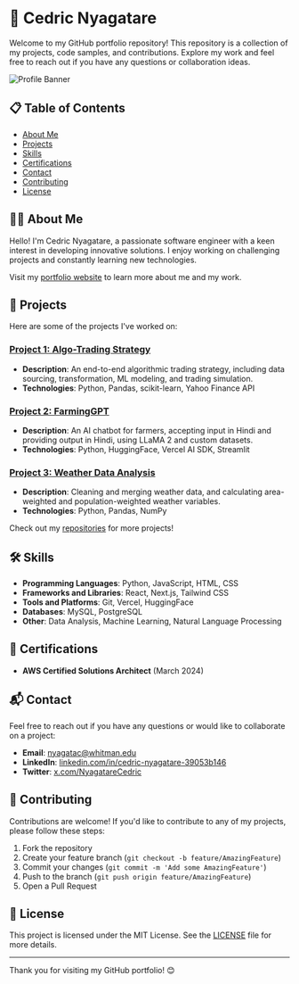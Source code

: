 # 🌟 Cedric Nyagatare

Welcome to my GitHub portfolio repository! This repository is a collection of my projects, code samples, and contributions. Explore my work and feel free to reach out if you have any questions or collaboration ideas.

![Profile Banner](https://github.com/NYGCEDRIC/NYGCEDRIC/blob/main/Screenshot%202024-07-25%20at%208.44.32%20AM.png)

## 📋 Table of Contents

- [About Me](#about-me)
- [Projects](#projects)
- [Skills](#skills)
- [Certifications](#certifications)
- [Contact](#contact)
- [Contributing](#contributing)
- [License](#license)

## 👨‍💻 About Me

Hello! I'm Cedric Nyagatare, a passionate software engineer with a keen interest in developing innovative solutions. I enjoy working on challenging projects and constantly learning new technologies.

Visit my [portfolio website](https://cedric-nyagatare-portfolio.vercel.app/) to learn more about me and my work.

## 🚀 Projects

Here are some of the projects I've worked on:

### [Project 1: Algo-Trading Strategy](https://github.com/NYGCEDRIC/algo-trading-strategy)
- **Description**: An end-to-end algorithmic trading strategy, including data sourcing, transformation, ML modeling, and trading simulation.
- **Technologies**: Python, Pandas, scikit-learn, Yahoo Finance API

### [Project 2: FarmingGPT](https://github.com/NYGCEDRIC/farminggpt)
- **Description**: An AI chatbot for farmers, accepting input in Hindi and providing output in Hindi, using LLaMA 2 and custom datasets.
- **Technologies**: Python, HuggingFace, Vercel AI SDK, Streamlit

### [Project 3: Weather Data Analysis](https://github.com/NYGCEDRIC/weather-data-analysis)
- **Description**: Cleaning and merging weather data, and calculating area-weighted and population-weighted weather variables.
- **Technologies**: Python, Pandas, NumPy

Check out my [repositories](https://github.com/NYGCEDRIC?tab=repositories) for more projects!

## 🛠️ Skills

- **Programming Languages**: Python, JavaScript, HTML, CSS
- **Frameworks and Libraries**: React, Next.js, Tailwind CSS
- **Tools and Platforms**: Git, Vercel, HuggingFace
- **Databases**: MySQL, PostgreSQL
- **Other**: Data Analysis, Machine Learning, Natural Language Processing

## 🏅 Certifications

- **AWS Certified Solutions Architect** (March 2024)

## 📬 Contact

Feel free to reach out if you have any questions or would like to collaborate on a project:

- **Email**: [nyagatac@whitman.edu](mailto:nyagatac@whitman.edu)
- **LinkedIn**: [linkedin.com/in/cedric-nyagatare-39053b146](https://www.linkedin.com/in/cedric-nyagatare-39053b146)
- **Twitter**: [x.com/NyagatareCedric](https://x.com/NyagatareCedric)

## 🤝 Contributing

Contributions are welcome! If you'd like to contribute to any of my projects, please follow these steps:

1. Fork the repository
2. Create your feature branch (`git checkout -b feature/AmazingFeature`)
3. Commit your changes (`git commit -m 'Add some AmazingFeature'`)
4. Push to the branch (`git push origin feature/AmazingFeature`)
5. Open a Pull Request

## 📜 License

This project is licensed under the MIT License. See the [LICENSE](LICENSE) file for more details.

---

Thank you for visiting my GitHub portfolio! 😊
